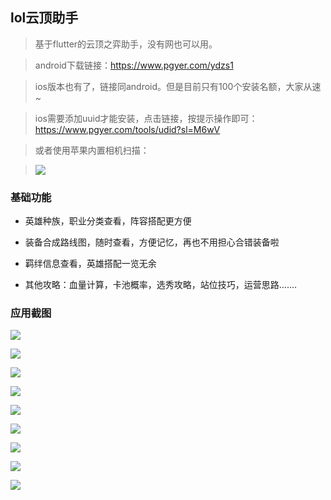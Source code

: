## lol云顶助手

> 基于flutter的云顶之弈助手，没有网也可以用。

> android下载链接：https://www.pgyer.com/ydzs1

> ios版本也有了，链接同android。但是目前只有100个安装名额，大家从速~

> ios需要添加uuid才能安装，点击链接，按提示操作即可：https://www.pgyer.com/tools/udid?sl=M6wV

> 或者使用苹果内置相机扫描：

> ![](screen_imgs/generateQR.png)

### 基础功能

- 英雄种族，职业分类查看，阵容搭配更方便

- 装备合成路线图，随时查看，方便记忆，再也不用担心合错装备啦

- 羁绊信息查看，英雄搭配一览无余

- 其他攻略：血量计算，卡池概率，选秀攻略，站位技巧，运营思路.......

### 应用截图

![](screen_imgs/new_index.jpg)

![](screen_imgs/buff.jpg)

![](screen_imgs/index_0.jpg)

![](screen_imgs/index.jpg)

![](screen_imgs/detail.jpg)

![](screen_imgs/network.jpg)

![](screen_imgs/other.jpg)

![](screen_imgs/equipment.jpg)

![](screen_imgs/aboutjpg.jpg)